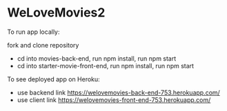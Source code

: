 # WeLoveMovies2

To run app locally:

fork and clone repository
- cd into movies-back-end, run npm install, run npm start
- cd into starter-movie-front-end, run npm install, run npm start

To see deployed app on Heroku:

- use backend link https://welovemovies-back-end-753.herokuapp.com/
- use client link https://welovemovies-front-end-753.herokuapp.com/
